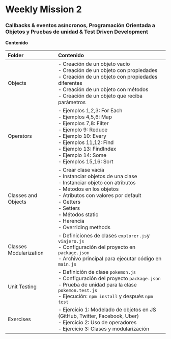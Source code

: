 # Weekly Mission 2

### Callbacks & eventos asíncronos, Programación Orientada a Objetos y Pruebas de unidad & Test Driven Development

**Contenido**

| Folder        | Contenido                                         |
| :-------------| :-------------------------------------------------|
| Objects       | - Creación de un objeto vacío <br> - Creación de un objeto con propiedades <br> - Creación de un objeto con propiedades diferentes <br> - Creación de un objeto con métodos <br>  - Creación de un objeto que reciba parámetros      |
| Operators     | - Ejemplos 1,2,3: For Each <br> - Ejemplos 4,5,6: Map <br> - Ejemplos 7,8:  Filter <br> - Ejemplo 9: Reduce <br> - Ejemplo 10: Every <br> - Ejemplos 11,12: Find <br> - Ejemplo 13: FindIndex <br> - Ejemplo 14: Some <br> - Ejemplos 15,16: Sort |
| Classes and Objects | - Crear clase vacía <br> - Instanciar objetos de una clase <br> - Instanciar objeto con atributos <br> - Métodos en los objetos <br> - Atributos con valores por default <br> - Getters <br> - Setters <br> - Métodos static <br> - Herencia <br> - Overriding methods |
| Classes Modularization | - Definiciones de clases `explorer.js`y `viajero.js` <br> - Configuración del proyecto en `package.json` <br> - Archivo principal para ejecutar código en `main.js` |
| Unit Testing | - Definición de clase `pokemon.js` <br> - Configuración del proyecto `package.json` <br> - Prueba de unidad para la clase `pokemon.test.js` <br> - Ejecución: `npm install` y después `npm test`|
| Exercises | - Ejercicio 1: Modelado de objetos en JS (GitHub, Twitter, Facebook, Uber) <br> - Ejercicio 2: Uso de operadores <br> - Ejercicio 3: Clases y modularización  |